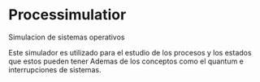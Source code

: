 # Processimulatior
Simulacion de sistemas operativos

Este simulador es utilizado para el estudio de los procesos y los estados que estos pueden tener
Ademas de los conceptos como el quantum e interrupciones de sistemas.
